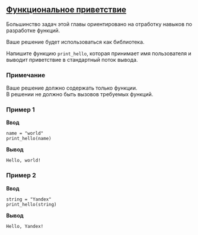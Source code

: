 ## [Функциональное приветствие](../../../solutions/4.1/41_a.py)

Большинство задач этой главы ориентировано на отработку навыков по разработке функций.

Ваше решение будет использоваться как библиотека.

Напишите функцию `print_hello`, которая принимает имя пользователя и выводит приветствие в стандартный поток вывода.

### Примечание

Ваше решение должно содержать только функции.\
В решении не должно быть вызовов требуемых функций.

### Пример 1

**Ввод**
```plaintext
name = "world"
print_hello(name)
```

**Вывод**
```plaintext
Hello, world!
```

### Пример 2

**Ввод**
```plaintext
string = "Yandex"
print_hello(string)
```

**Вывод**
```plaintext
Hello, Yandex!
```